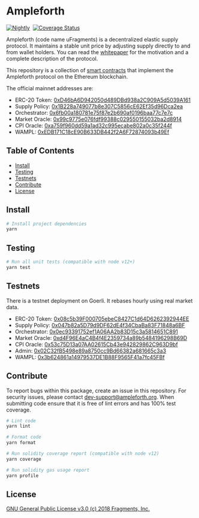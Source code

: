 # Ampleforth

[![Nightly](https://github.com/ampleforth/ampleforth-contracts/actions/workflows/test.yml/badge.svg?branch=main)](https://github.com/ampleforth/ampleforth-contracts/actions/workflows/nightly.yml)&nbsp;&nbsp;[![Coverage Status](https://coveralls.io/repos/github/frgprotocol/uFragments/badge.svg?branch=master&t=GiWi8p)](https://coveralls.io/github/frgprotocol/uFragments?branch=master)

Ampleforth (code name uFragments) is a decentralized elastic supply protocol. It maintains a stable unit price by adjusting supply directly to and from wallet holders. You can read the [whitepaper](https://www.ampleforth.org/paper/) for the motivation and a complete description of the protocol.

This repository is a collection of [smart contracts](http://ampleforth.org/docs) that implement the Ampleforth protocol on the Ethereum blockchain.

The official mainnet addresses are:

- ERC-20 Token: [0xD46bA6D942050d489DBd938a2C909A5d5039A161](https://etherscan.io/token/0xd46ba6d942050d489dbd938a2c909a5d5039a161)
- Supply Policy: [0x1B228a749077b8e307C5856cE62Ef35d96Dca2ea](https://etherscan.io/address/0x1b228a749077b8e307c5856ce62ef35d96dca2ea)
- Orchestrator: [0x6fb00a180781e75f87e2b690af0196baa77c7e7c](https://etherscan.io/address/0x6fb00a180781e75f87e2b690af0196baa77c7e7c)
- Market Oracle: [0x99c9775e076fdf99388c029550155032ba2d8914](https://etherscan.io/address/0x99c9775e076fdf99388c029550155032ba2d8914)
- CPI Oracle: [0xa759f960dd59a1ad32c995ecabe802a0c35f244f](https://etherscan.io/address/0xa759f960dd59a1ad32c995ecabe802a0c35f244f)
- WAMPL: [0xEDB171C18cE90B633DB442f2A6F72874093b49Ef](https://etherscan.io/address/0xEDB171C18cE90B633DB442f2A6F72874093b49Ef)

## Table of Contents

- [Install](#install)
- [Testing](#testing)
- [Testnets](#testnets)
- [Contribute](#contribute)
- [License](#license)

## Install

```bash
# Install project dependencies
yarn
```

## Testing

```bash
# Run all unit tests (compatible with node v12+)
yarn test
```

## Testnets

There is a testnet deployment on Goerli. It rebases hourly using real market data.

- ERC-20 Token: [0x08c5b39F000705ebeC8427C1d64D6262392944EE](https://goerli.etherscan.io/token/0x08c5b39F000705ebeC8427C1d64D6262392944EE)
- Supply Policy: [0x047b82a5D79d9DF62dE4f34CbaBa83F71848a6BF](https://goerli.etherscan.io/address/0x047b82a5D79d9DF62dE4f34CbaBa83F71848a6BF)
- Orchestrator: [0x0ec93391752ef1A06AA2b83D15c3a5814651C891](https://goerli.etherscan.io/address/0x0ec93391752ef1A06AA2b83D15c3a5814651C891)
- Market Oracle: [0xd4F96E4aC4B4f4E2359734a89b5484196298B69D](https://goerli.etherscan.io/address/0xd4F96E4aC4B4f4E2359734a89b5484196298B69D)
- CPI Oracle: [0x53c75D13a07AA02615Cb43e942829862C963D9bf](https://goerli.etherscan.io/address/0x53c75D13a07AA02615Cb43e942829862C963D9bf)
- Admin: [0x02C32fB5498e89a8750cc9Bd66382a681665c3a3](https://goerli.etherscan.io/address/0x02C32fB5498e89a8750cc9Bd66382a681665c3a3)
- WAMPL: [0x3b624861a14979537DE1B88F9565F41a7fc45FBf](https://goerli.etherscan.io/address/0x3b624861a14979537DE1B88F9565F41a7fc45FBf)

## Contribute

To report bugs within this package, create an issue in this repository.
For security issues, please contact dev-support@ampleforth.org.
When submitting code ensure that it is free of lint errors and has 100% test coverage.

```bash
# Lint code
yarn lint

# Format code
yarn format

# Run solidity coverage report (compatible with node v12)
yarn coverage

# Run solidity gas usage report
yarn profile
```

## License

[GNU General Public License v3.0 (c) 2018 Fragments, Inc.](./LICENSE)
